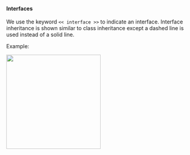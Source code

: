 <link rel="stylesheet" href="{{baseUrl}}/css/textbook.css">

<div class="website-content">

#### Interfaces

<div id="main">

We use the keyword `<< interface >>` to indicate an interface. Interface inheritance is shown similar to class inheritance except a dashed line is used instead of a solid line.

<tip-box>

Example:

<img src="{{baseUrl}}/uml/classDiagrams/interfaces/introduction/images/staff.png" height="250" />
<p/>

</tip-box>

<!-- extras ------------------------------------------------------------------------------------ -->

<panel header=":paperclip: Extras" expandable type="seamless" expanded>

  <panel header=":mortar_board: Learning Outcomes" expandable type="seamless">
    <include src="exercises.md" />
  </panel>

  <panel header=":package: Resources" expandable type="seamless">
    <include src="resources.md" />
  </panel>

</panel>

</div>
</div>
